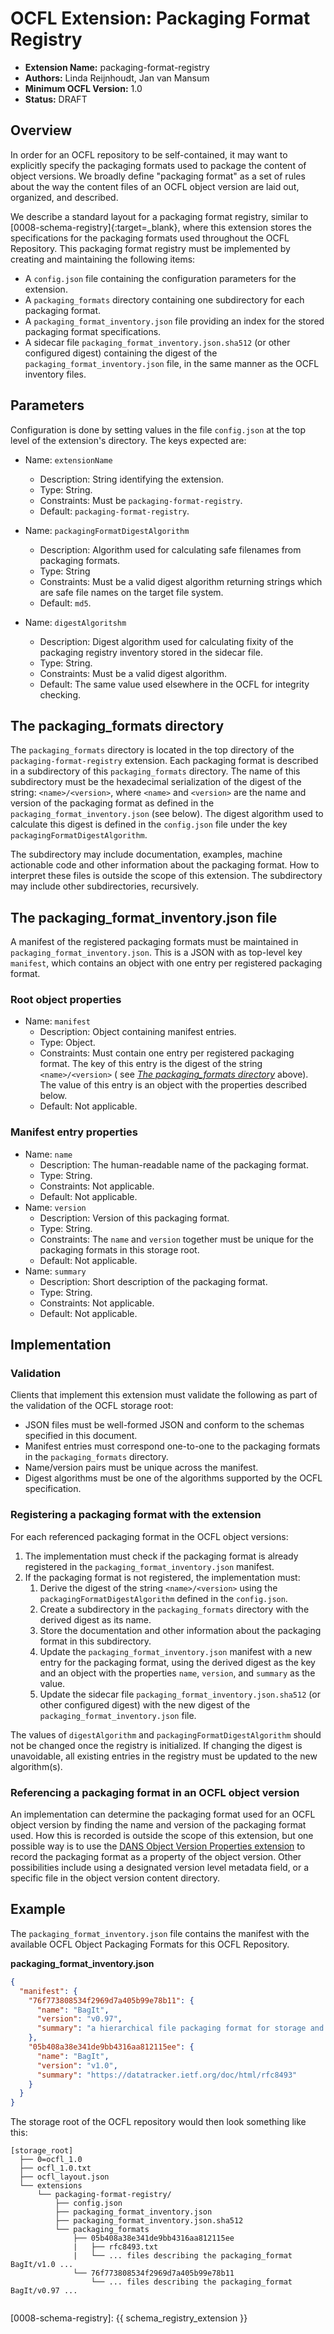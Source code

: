 # OCFL Extension: Packaging Format Registry

- **Extension Name:** packaging-format-registry
- **Authors:** Linda Reijnhoudt, Jan van Mansum
- **Minimum OCFL Version:** 1.0
- **Status:** DRAFT

## Overview

In order for an OCFL repository to be self-contained, it may want to explicitly specify the packaging formats used to package the content of object versions. We
broadly define "packaging format" as a set of rules about the way the content files of an OCFL object version are laid out, organized, and described.

We describe a standard layout for a packaging format registry, similar to [0008-schema-registry]{:target=_blank}, where this extension stores the specifications
for the packaging formats used throughout the OCFL Repository. This packaging format registry must be implemented by creating and maintaining the following
items:

* A `config.json` file containing the configuration parameters for the extension.
* A `packaging_formats` directory containing one subdirectory for each packaging format.
* A `packaging_format_inventory.json` file providing an index for the stored packaging format specifications.
* A sidecar file `packaging_format_inventory.json.sha512` (or other configured digest) containing the digest of the `packaging_format_inventory.json` file, in
  the same manner as the OCFL inventory files.

## Parameters

Configuration is done by setting values in the file `config.json` at the top level of the extension's directory. The keys expected are:

- Name: `extensionName`
    - Description: String identifying the extension.
    - Type: String.
    - Constraints: Must be `packaging-format-registry`.
    - Default: `packaging-format-registry`.

- Name: `packagingFormatDigestAlgorithm`
    - Description: Algorithm used for calculating safe filenames from packaging formats.
    - Type: String
    - Constraints: Must be a valid digest algorithm returning strings which are safe file names on the target file system.
    - Default: `md5`.

- Name: `digestAlgoritshm`
    - Description: Digest algorithm used for calculating fixity of the packaging registry inventory stored in the sidecar file.
    - Type: String.
    - Constraints: Must be a valid digest algorithm.
    - Default: The same value used elsewhere in the OCFL for integrity checking.

## The packaging_formats directory

The `packaging_formats` directory is located in the top directory of the `packaging-format-registry` extension. Each packaging format is described in a
subdirectory of this `packaging_formats` directory. The name of this subdirectory must be the hexadecimal serialization of the digest of the string:
`<name>/<version>`, where `<name>` and `<version>` are the name and version of the packaging format as defined in the `packaging_format_inventory.json` (see
below). The digest algorithm used to calculate this digest is defined in the `config.json` file under the key `packagingFormatDigestAlgorithm`.

The subdirectory may include documentation, examples, machine actionable code and other information about the packaging format. How to interpret these files is
outside the scope of this extension. The subdirectory may include other subdirectories, recursively.

## The packaging_format_inventory.json file

A manifest of the registered packaging formats must be maintained in `packaging_format_inventory.json`. This is a JSON with as top-level key `manifest`, which
contains an object with one entry per registered packaging format.

### Root object properties

- Name: `manifest`
    - Description: Object containing manifest entries.
    - Type: Object.
    - Constraints: Must contain one entry per registered packaging format. The key of this entry is the digest of the string `<name>/<version>` (
      see _[The packaging_formats directory](#the-packaging_formats-directory)_ above). The value of this entry is an object with the properties described
      below. 
    - Default: Not applicable.

### Manifest entry properties

- Name: `name`
    - Description: The human-readable name of the packaging format.
    - Type: String.
    - Constraints: Not applicable.
    - Default: Not applicable.
- Name: `version`
    - Description: Version of this packaging format.
    - Type: String.
    - Constraints: The `name` and `version` together must be unique for the packaging formats in this storage root.
    - Default: Not applicable.
- Name: `summary`
    - Description: Short description of the packaging format.
    - Type: String.
    - Constraints: Not applicable.
    - Default: Not applicable.

## Implementation

### Validation

Clients that implement this extension must validate the following as part of the validation of the OCFL storage root:

* JSON files must be well-formed JSON and conform to the schemas specified in this document.
* Manifest entries must correspond one-to-one to the packaging formats in the `packaging_formats` directory.
* Name/version pairs must be unique across the manifest.
* Digest algorithms must be one of the algorithms supported by the OCFL specification.

### Registering a packaging format with the extension

For each referenced packaging format in the OCFL object versions:

1. The implementation must check if the packaging format is already registered in the `packaging_format_inventory.json` manifest.
2. If the packaging format is not registered, the implementation must:
    1. Derive the digest of the string `<name>/<version>` using the `packagingFormatDigestAlgorithm` defined in the `config.json`.
    2. Create a subdirectory in the `packaging_formats` directory with the derived digest as its name.
    3. Store the documentation and other information about the packaging format in this subdirectory.
    4. Update the `packaging_format_inventory.json` manifest with a new entry for the packaging format, using the derived digest as the key and an object with
       the properties `name`, `version`, and `summary` as the value.
    5. Update the sidecar file `packaging_format_inventory.json.sha512` (or other configured digest) with the new digest of the
       `packaging_format_inventory.json` file.

The values of `digestAlgorithm` and `packagingFormatDigestAlgorithm` should not be changed once the registry is initialized. If changing the digest is
unavoidable, all existing entries in the registry must be updated to the new algorithm(s).

### Referencing a packaging format in an OCFL object version

An implementation can determine the packaging format used for an OCFL object version by finding the name and version of the packaging format used. How this is
recorded is outside the scope of this extension, but one possible way is to use
the [DANS Object Version Properties extension](../object-version-properties/object-version-properties.md) to record the packaging format as a property of the
object version. Other possibilities include using a designated version level metadata field, or a specific file in the object version content directory.

## Example

The `packaging_format_inventory.json` file contains the manifest with the available OCFL Object Packaging Formats for this OCFL Repository.

**packaging_format_inventory.json**

```json
{
  "manifest": {
    "76f773808534f2969d7a405b99e78b11": {
      "name": "BagIt",
      "version": "v0.97",
      "summary": "a hierarchical file packaging format for storage and transfer of arbitrary digital content."
    },
    "05b408a38e341de9bb4316aa812115ee": {
      "name": "BagIt",
      "version": "v1.0",
      "summary": "https://datatracker.ietf.org/doc/html/rfc8493"
    }
  }
}
```

The storage root of the OCFL repository would then look something like this:

```text
[storage_root]
  ├── 0=ocfl_1.0
  ├── ocfl_1.0.txt
  ├── ocfl_layout.json
  └── extensions
      └── packaging-format-registry/
          ├── config.json
          ├── packaging_format_inventory.json
          ├── packaging_format_inventory.json.sha512
          └── packaging_formats
              ├── 05b408a38e341de9bb4316aa812115ee
              |   ├── rfc8493.txt
              |   └── ... files describing the packaging_format BagIt/v1.0 ...
              └── 76f773808534f2969d7a405b99e78b11                  
                  └── ... files describing the packaging_format BagIt/v0.97 ...  
  
```

[0008-schema-registry]: {{ schema_registry_extension }}